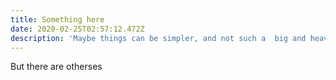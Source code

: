 ```yaml
---
title: Something here
date: 2020-02-25T02:57:12.472Z
description: 'Maybe things can be simpler, and not such a  big and heavy and slow thing.'
---
```

But there are otherses
